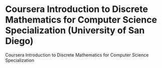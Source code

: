 # Coursera Introduction to Discrete Mathematics for Computer Science Specialization (University of San Diego)
Coursera Introduction to Discrete Mathematics for Computer Science Specialization

